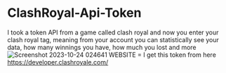 # ClashRoyal-Api-Token
I took a token API from a game called clash royal and now you enter your clash royal tag, meaning from your account you can statistically see your data, how many winnings you have, how much you lost and more
![Screenshot 2023-10-24 024641](https://github.com/RaminDjango/ClashRoyal-Api-Token/assets/97898458/ef826d33-895f-4c9e-b488-45cf30cc0519) WEBSITE = I get this token from here https://developer.clashroyale.com/
